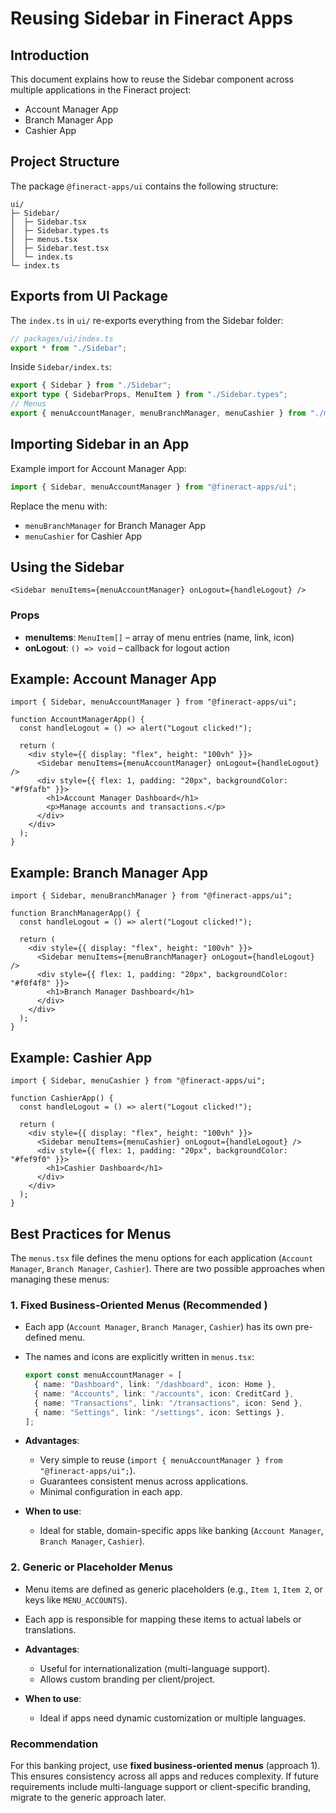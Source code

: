 # Reusing Sidebar in Fineract Apps

## Introduction

This document explains how to reuse the Sidebar component across multiple applications in the Fineract project:

* Account Manager App
* Branch Manager App
* Cashier App

## Project Structure

The package `@fineract-apps/ui` contains the following structure:

```
ui/
├─ Sidebar/
│  ├─ Sidebar.tsx
│  ├─ Sidebar.types.ts
│  ├─ menus.tsx
│  ├─ Sidebar.test.tsx
│  └─ index.ts
└─ index.ts
```

## Exports from UI Package

The `index.ts` in `ui/` re-exports everything from the Sidebar folder:

```ts
// packages/ui/index.ts
export * from "./Sidebar";
```

Inside `Sidebar/index.ts`:

```ts
export { Sidebar } from "./Sidebar";
export type { SidebarProps, MenuItem } from "./Sidebar.types";
// Menus
export { menuAccountManager, menuBranchManager, menuCashier } from "./menus";
```

## Importing Sidebar in an App

Example import for Account Manager App:

```ts
import { Sidebar, menuAccountManager } from "@fineract-apps/ui";
```

Replace the menu with:

* `menuBranchManager` for Branch Manager App
* `menuCashier` for Cashier App

## Using the Sidebar

```tsx
<Sidebar menuItems={menuAccountManager} onLogout={handleLogout} />
```

### Props

* **menuItems**: `MenuItem[]` – array of menu entries (name, link, icon)
* **onLogout**: `() => void` – callback for logout action

## Example: Account Manager App

```tsx
import { Sidebar, menuAccountManager } from "@fineract-apps/ui";

function AccountManagerApp() {
  const handleLogout = () => alert("Logout clicked!");

  return (
    <div style={{ display: "flex", height: "100vh" }}>
      <Sidebar menuItems={menuAccountManager} onLogout={handleLogout} />
      <div style={{ flex: 1, padding: "20px", backgroundColor: "#f9fafb" }}>
        <h1>Account Manager Dashboard</h1>
        <p>Manage accounts and transactions.</p>
      </div>
    </div>
  );
}
```

## Example: Branch Manager App

```tsx
import { Sidebar, menuBranchManager } from "@fineract-apps/ui";

function BranchManagerApp() {
  const handleLogout = () => alert("Logout clicked!");

  return (
    <div style={{ display: "flex", height: "100vh" }}>
      <Sidebar menuItems={menuBranchManager} onLogout={handleLogout} />
      <div style={{ flex: 1, padding: "20px", backgroundColor: "#f0f4f8" }}>
        <h1>Branch Manager Dashboard</h1>
      </div>
    </div>
  );
}
```

## Example: Cashier App

```tsx
import { Sidebar, menuCashier } from "@fineract-apps/ui";

function CashierApp() {
  const handleLogout = () => alert("Logout clicked!");

  return (
    <div style={{ display: "flex", height: "100vh" }}>
      <Sidebar menuItems={menuCashier} onLogout={handleLogout} />
      <div style={{ flex: 1, padding: "20px", backgroundColor: "#fef9f0" }}>
        <h1>Cashier Dashboard</h1>
      </div>
    </div>
  );
}
```

## Best Practices for Menus

The `menus.tsx` file defines the menu options for each application (`Account Manager`, `Branch Manager`, `Cashier`).
There are two possible approaches when managing these menus:

### 1. Fixed Business-Oriented Menus (Recommended )

* Each app (`Account Manager`, `Branch Manager`, `Cashier`) has its own pre-defined menu.
* The names and icons are explicitly written in `menus.tsx`:

  ```ts
  export const menuAccountManager = [
    { name: "Dashboard", link: "/dashboard", icon: Home },
    { name: "Accounts", link: "/accounts", icon: CreditCard },
    { name: "Transactions", link: "/transactions", icon: Send },
    { name: "Settings", link: "/settings", icon: Settings },
  ];
  ```
* **Advantages**:

  * Very simple to reuse (`import { menuAccountManager } from "@fineract-apps/ui";`).
  * Guarantees consistent menus across applications.
  * Minimal configuration in each app.
* **When to use**:

  * Ideal for stable, domain-specific apps like banking (`Account Manager`, `Branch Manager`, `Cashier`).

### 2. Generic or Placeholder Menus

* Menu items are defined as generic placeholders (e.g., `Item 1`, `Item 2`, or keys like `MENU_ACCOUNTS`).
* Each app is responsible for mapping these items to actual labels or translations.
* **Advantages**:

  * Useful for internationalization (multi-language support).
  * Allows custom branding per client/project.
* **When to use**:

  * Ideal if apps need dynamic customization or multiple languages.

### Recommendation

For this banking project, use **fixed business-oriented menus** (approach 1).
This ensures consistency across all apps and reduces complexity. If future requirements include multi-language support or client-specific branding, migrate to the generic approach later.
